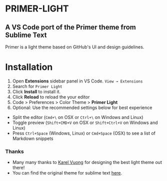 # PRIMER-LIGHT
## A VS Code port of the Primer theme from Sublime Text
Primer is a light theme based on GitHub's UI and design guidelines.

# Installation

1. Open **Extensions** sidebar panel in VS Code. `View → Extensions`
2. Search for `Primer Light`
3. Click **Install** to install it.
4. Click **Reload** to reload the your editor
5. Code > Preferences > Color Theme > **Primer Light**
6. Optional: Use the recommended settings below for best experience

* Split the editor (`Cmd+\` on OSX or `Ctrl+\` on Windows and Linux)
* Toggle preview (`Shift+CMD+V` on OSX or `Shift+Ctrl+V` on Windows and Linux)
* Press `Ctrl+Space` (Windows, Linux) or `Cmd+Space` (OSX) to see a list of Markdown snippets

### Thanks
* Many many thanks to [Karel Vuong](https://github.com/karelvuong) for designing the best light theme out there!
* You can find the original theme for sublime text [here](https://github.com/karelvuong/st-primer).
